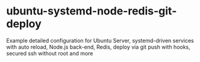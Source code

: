 # ubuntu-systemd-node-redis-git-deploy
Example detailed configuration for Ubuntu Server, systemd-driven services with auto reload, Node.js back-end, Redis, deploy via git push with hooks, secured ssh without root and more
